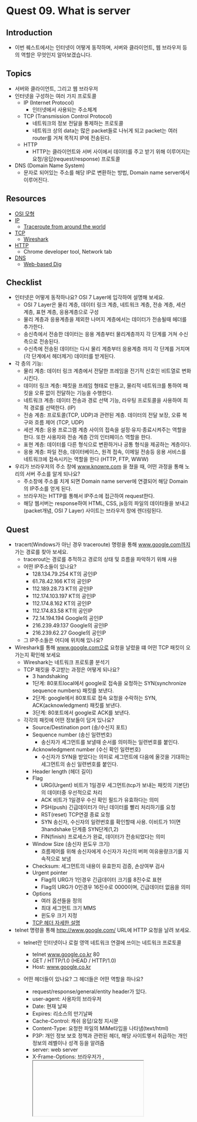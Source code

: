 # Quest 09. What is server


## Introduction
* 이번 퀘스트에서는 인터넷이 어떻게 동작하며, 서버와 클라이언트, 웹 브라우저 등의 역할은 무엇인지 알아보겠습니다.

## Topics
* 서버와 클라이언트, 그리고 웹 브라우저
* 인터넷을 구성하는 여러 가지 프로토콜
  * IP (Internet Protocol)
    - 인터넷에서 사용되는 주소체계
  * TCP (Transmission Control Protocol)
    - 네트워크의 정보 전달을 통제하는 프로토콜
    - 네트워크 상의 data는 많은 packet들로 나뉘게 되고 packet는 여러 router를 거쳐 목적지 IP에 전송된다.
  * HTTP
    - HTTP는 클라이언트와 서버 사이에서 데이터를 주고 받기 위해 이루어지는 요청/응답(request/response) 프로토콜
* DNS (Domain Name System)
    - 문자로 되어있는 주소를 해당 IP로 변환하는 방법, Domain name server에서 이루어진다.

## Resources
* [OSI 모형](https://ko.wikipedia.org/wiki/OSI_%EB%AA%A8%ED%98%95)
* [IP](https://ko.wikipedia.org/wiki/%EC%9D%B8%ED%84%B0%EB%84%B7_%ED%94%84%EB%A1%9C%ED%86%A0%EC%BD%9C)
  * [Traceroute from around the world](http://tracert.com/traceroute)
* [TCP](https://ko.wikipedia.org/wiki/%EC%A0%84%EC%86%A1_%EC%A0%9C%EC%96%B4_%ED%94%84%EB%A1%9C%ED%86%A0%EC%BD%9C)
  * [Wireshark](https://www.wireshark.org/download.html)
* [HTTP](https://ko.wikipedia.org/wiki/HTTP)
  * Chrome developer tool, Network tab
* [DNS](https://ko.wikipedia.org/wiki/%EB%8F%84%EB%A9%94%EC%9D%B8_%EB%84%A4%EC%9E%84_%EC%8B%9C%EC%8A%A4%ED%85%9C)
  * [Web-based Dig](http://networking.ringofsaturn.com/Tools/dig.php)

## Checklist
* 인터넷은 어떻게 동작하나요? OSI 7 Layer에 입각하여 설명해 보세요.
    - OSI 7 Layer은 물리 계층, 데이터 링크 계층, 네트워크 계층, 전송 계층, 세션 계층, 표현 계층, 응용계층으로 구성
    - 물리 계층과 응용계층을 제외한 나머지 계층에서는 데이터가 전송될때 헤더를 추가한다.
    - 송신측에서 전송한 데이터는 응용 계층부터 물리계층까지 각 단계를 거쳐 수신측으로 전송된다.
    - 수신측에 전송된 데이터는 다시 물리 계층부터 응용계층 까지 각 단계를 거치며 (각 단계에서 헤더제거) 데이터를 받게된다.
* 각 층의 기능:
    - 물리 계층: 데이터 링크 계층에서 전달한 프레임을 전기적 신호인 비트열로 변화시킨다.
    - 데이터 링크 계층: 패킷을 프레임 형태로 만들고, 물리적 네트워크를 통하여 패킷을 오류 없이 전달하는 기능을 수행한다.
    - 네트워크 계층: 데이터 전송과 경로 선택 기능, 라우팅 프로토콜을 사용하여 최적 경로를 선택한다. (IP)
    - 전송 계층: 프로토콜(TCP, UDP)과 관련된 계층. 데이터의 전달 보장, 오류 복구와 흐름 제어 (TCP, UDP)
    - 세션 계층: 응용 프로그램 계층 사이의 접속을 설정·유지·종료시켜주는 역할을 한다. 또한 사용자와 전송 계층 간의 인터페이스 역할을 한다.
    - 표현 계층: 데이터를 다른 형식으로 변환하거나 공통 형식을 제공하는 계층이다.
    - 응용 계층: 파일 전송, 데이터베이스, 원격 접속, 이메일 전송등 응용 서비스를 네트워크에 접속시키는 역할을 한다 (HTTP, FTP, WWW)
* 우리가 브라우저의 주소 창에 www.knowre.com 을 쳤을 때, 어떤 과정을 통해 노리의 서버 주소를 알게 되나요?
    - 주소창에 주소를 치게 되면 Domain name server에 연결되어 해당 Domain의 IP주소를 얻게 된다.
    - 브라우저는 HTTP를 통해서 IP주소에 접근하여 request한다.
    - 해당 웹서버는 response하여 HTML, CSS, js등의 파일의 데이타들을 보내고(packet개념, OSI 7 Layer) 사이트는 브라우저 창에 렌더링된다.

## Quest
* tracert(Windows가 아닌 경우 traceroute) 명령을 통해 www.google.com까지 가는 경로를 찾아 보세요.
  * tracerout는 경로를 추적하고 경로의 상태 및 흐름을 파악하기 위해 사용
  * 어떤 IP주소들이 있나요?
    - 128.134.79.254 KT의 공인IP
    - 61.78.42.166 KT의 공인IP
    - 112.189.28.73 KT의 공인IP
    - 112.174.103.197 KT의 공인IP
    - 112.174.8.162 KT의 공인IP
    - 112.174.83.58 KT의 공인IP
    - 72.14.194.194 Google의 공인IP
    - 216.239.49.137 Google의 공인IP
    - 216.239.62.27 Google의 공인IP
  * 그 IP주소들은 어디에 위치해 있나요?
* Wireshark를 통해 www.google.com으로 요청을 날렸을 떄 어떤 TCP 패킷이 오가는지 확인해 보세요
  * Wireshark는 네트워크 프로토콜 분석기
  * TCP 패킷을 주고받는 과정은 어떻게 되나요?
    - 3 handshaking
    - 1단계: 80포트local에서 google로 접속을 요청하는 SYN(synchronize sequence numbers) 패킷를 보낸다.
    - 2단계: google에서 80포트로 접속 요청을 수락하는 SYN, ACK(acknowledgment) 패킷를 보낸다.
    - 3단계: 80포트에서 google로 ACK를 보낸다.
  * 각각의 패킷에 어떤 정보들이 담겨 있나요?
    - Source/Destination port (송/수신지 포트)
    - Sequence number (송신 일련번호)
        - 송신자가 세그먼트를 보낼때 순서를 의미하는 일련번호를 붙인다.
    - Acknowledgment number (수신 확인 일련번호)
        - 수신자가 SYN을 받았다는 의미로 세그먼트에 다음에 올것을 기대하는 세그먼트의 송신 일련번호를 붙인다.
    - Header length (헤더 길이)
    - Flag
        - URG(Urgent) 비트가 1일경우 세그먼트(tcp가 보내는 패킷의 기본단)의 데이터중 우선적으로 처리
        - ACK 비트가 1일경우 수신 확인 필드가 유효하다는 의미
        - PSH(push) 긴급데이터가 아닌 데이터를 빨리 처리하기를 요청
        - RST(reset) TCP연결 종료 요청
        - SYN 송신자, 수신자의 일련번호를 확인할때 사용. 이비트가 1이면 3handshake 단계중 SYN단계(1,2)
        - FIN(finish) 프로세스가 완료, 데이터가 전송되었다는 의미
    - Window Size (송신자 윈도우 크기)
        - 흐름제어를 위해 송신자에게 수신자가 자신의 버퍼 여유용량크기를 지속적으로 보냄
    - Checksum: 세그먼트의 내용이 유효한지 검증, 손상여부 검사
    - Urgent pointer
        - Flag의 URG가 1인경우 긴급데이터 크기를 8진수로 표현
        - Flag의 URG가 0인경우 16진수로 0000이며, 긴급데이터 없음을 의미
    - Options
        - 여러 옵션들을 정의
        - 최대 세그먼트 크기 MMS
        - 윈도우 크기 지정
    * [TCP 헤더 자세한 설명](http://stih.tistory.com/52)
* telnet 명령을 통해 http://www.google.com/ URL에 HTTP 요청을 날려 보세요.
  * telnet란 인터넷이나 로컬 영역 네트워크 연결에 쓰이는 네트워크 프로토콜
    - telnet www.google.co.kr 80
    - GET / HTTP/1.0     (HEAD / HTTP/1.0)
    - Host: www.google.co.kr

  * 어떤 헤더들이 있나요? 그 헤더들은 어떤 역할을 하나요?
    - request/response/general/entity header가 있다.
    - user-agent: 사용자의 브라우저
    - Date: 현재 날짜
    - Expires: 리소스의 만기날짜
    - Cache-Control: 캐쉬 응답/요청 지시문
    - Content-Type: 요청한 파일의 MiMe타입을 나타냄(text/html)
    - P3P: 개인 정보 보호 정책과 관련된 헤더, 해당 사이트엫서 취급하는 개인정보의 레벨이나 성격 등을 알려줌
    - server: web server
    - X-Frame-Options: 브라우저가 <frame>, <iframe> 혹은 <object> 태그를 렌더링 해야하는지 막아야하는지를 알려준다.
    - Set-Cookie: 클라이언트에 대해 유지하고자 하는 정보를 담고 있는 이름/값 으로 포함
        - Cookie: 사용자가 처음으로 사이트나 페이지를 방문하면 쿠키가 생성, 서버가 클라이언트에서 지정한 정보를 저장할 수 있게 하기 위한 것, 서버는 클라이언트에 의해 다시 특정 페이지나 서버에 접근할 때 그 정보를 이용할 수 있다
    - Accept-Ranges: URI를 위한 요청 범위의 승인을 나타냄, 받아들인 요청의 범위가 없을경우 none
    - Vary: 엔티티가 다중 리소스를 가지고 있으므로 요청한 헤더를 지정한 목록이 상황에 따라 변할 수 있다는 것을 지정



## OSI 7 Layer 사진

  ![OSI 7 Layer2](http://cfile27.uf.tistory.com/image/193573414E9E6400111D13)

  ![OSI 7 Layer2](http://cfile3.uf.tistory.com/image/157A59464E9E64020EE598)
